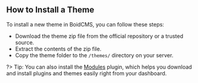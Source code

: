 ## How to Install a Theme
To install a new theme in BoidCMS, you can follow these steps:

- Download the theme zip file from the official repository or a trusted source.
- Extract the contents of the zip file.
- Copy the theme folder to the `/themes/` directory on your server.


?> Tip: You can also install the [Modules](plugins/modules) plugin, which helps you download and install plugins and themes easily right from your dashboard.
